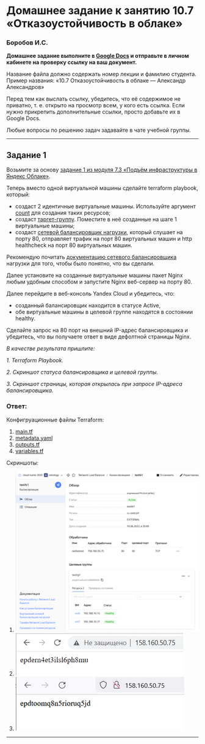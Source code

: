 # Домашнее задание к занятию 10.7 «Отказоустойчивость в облаке»

### Боробов И.С.

**Домашнее задание выполните в [Google Docs](https://docs.google.com/) и отправьте в личном кабинете на проверку ссылку на ваш документ.** 

Название файла должно содержать номер лекции и фамилию студента. Пример названия: «10.7 Отказоустойчивость в облаке — Александр Александров»
 
Перед тем как выслать ссылку, убедитесь, что её содержимое не приватно, т. е. открыто на просмотр всем, у кого есть ссылка. Если нужно прикрепить дополнительные ссылки, просто добавьте их в Google Docs.

Любые вопросы по решению задач задавайте в чате учебной группы.

 ---

## Задание 1 

Возьмите за основу [задание 1 из модуля 7.3 «Подъём инфраструктуры в Яндекс Облаке»](https://github.com/netology-code/sdvps-homeworks/blob/main/7-03.md#задание-1).

Теперь вместо одной виртуальной машины сделайте terraform playbook, который:

- создаст 2 идентичные виртуальные машины. Используйте аргумент [count](https://www.terraform.io/docs/language/meta-arguments/count.html) для создания таких ресурсов;
- создаст [таргет-группу](https://registry.terraform.io/providers/yandex-cloud/yandex/latest/docs/resources/lb_target_group). Поместите в неё созданные на шаге 1 виртуальные машины;
- создаст [сетевой балансировщик нагрузки](https://registry.terraform.io/providers/yandex-cloud/yandex/latest/docs/resources/lb_network_load_balancer), который слушает на порту 80, отправляет трафик на порт 80 виртуальных машин и http healthcheck на порт 80 виртуальных машин.

Рекомендую почитать [документацию сетевого балансировщика](https://cloud.yandex.ru/docs/network-load-balancer/quickstart) нагрузки для того, чтобы было понятно, что вы сделали.

Далее установите на созданные виртуальные машины пакет Nginx любым удобным способом и запустите Nginx веб-сервер на порту 80.

Далее перейдите в веб-консоль Yandex Cloud и убедитесь, что: 

- созданный балансировщик находится в статусе Active,
- обе виртуальные машины в целевой группе находятся в состоянии healthy.

Сделайте запрос на 80 порт на внешний IP-адрес балансировщика и убедитесь, что вы получаете ответ в виде дефолтной страницы Nginx.

*В качестве результата пришлите:*

*1. Terraform Playbook.*

*2. Скриншот статуса балансировщика и целевой группы.*

*3. Скриншот страницы, которая открылась при запросе IP-адреса балансировщика.*

### Ответ:

Конфигруационные файлы Terraform:  
1. [main.tf](https://github.com/Borobov/srlb-homework/blob/srlb-14/file-10-07/main.tf)  
2. [metadata.yaml](https://github.com/Borobov/srlb-homework/blob/srlb-14/file-10-07/metadata.yaml)  
3. [outputs.tf](https://github.com/Borobov/srlb-homework/blob/srlb-14/file-10-07/outputs.tf)  
4. [variables.tf](https://github.com/Borobov/srlb-homework/blob/srlb-14/file-10-07/variables.tf)  

Скриншоты:  
1. ![balance-target](https://github.com/Borobov/srlb-homework/blob/srlb-14/file-10-07/img-0.png)
2. ![www1](https://github.com/Borobov/srlb-homework/blob/srlb-14/file-10-07/img-1.png)
3. ![www2](https://github.com/Borobov/srlb-homework/blob/srlb-14/file-10-07/img-2.png)  

---


